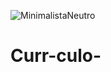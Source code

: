 ![MinimalistaNeutro](https://github.com/user-attachments/assets/935ace7d-d4da-4746-9ab8-db76f8ba74ea)
# Curr-culo-

